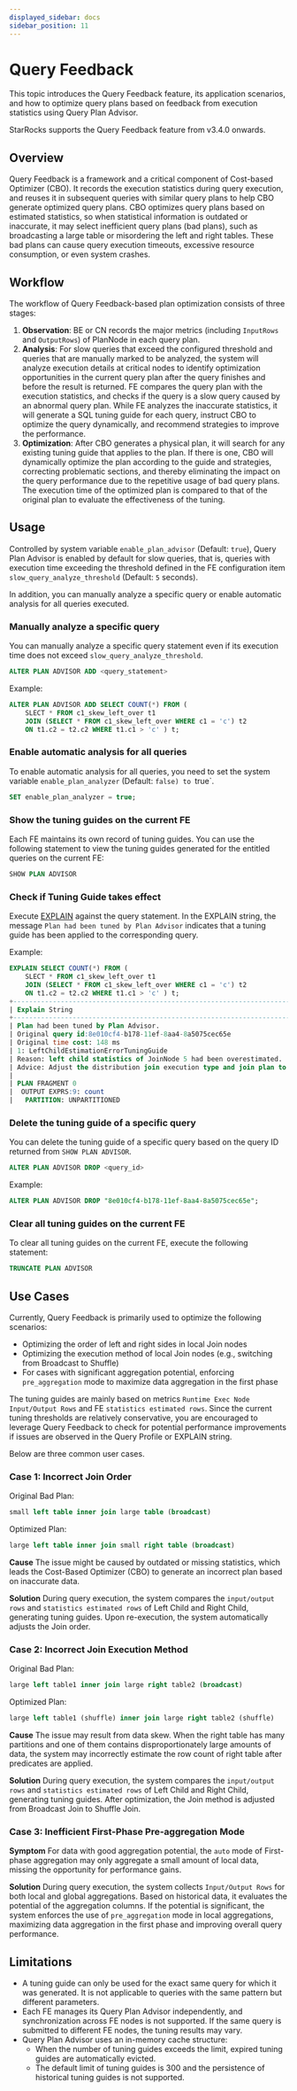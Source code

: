```yaml
---
displayed_sidebar: docs
sidebar_position: 11
---
```


# Query Feedback

This topic introduces the Query Feedback feature, its application scenarios, and how to optimize query plans based on feedback from execution statistics using Query Plan Advisor.

StarRocks supports the Query Feedback feature from v3.4.0 onwards.

## Overview

Query Feedback is a framework and a critical component of Cost-based Optimizer (CBO). It records the execution statistics during query execution, and reuses it in subsequent queries with similar query plans to help CBO generate optimized query plans. CBO optimizes query plans based on estimated statistics, so when statistical information is outdated or inaccurate, it may select inefficient query plans (bad plans), such as broadcasting a large table or misordering the left and right tables. These bad plans can cause query execution timeouts, excessive resource consumption, or even system crashes.

## Workflow

The workflow of Query Feedback-based plan optimization consists of three stages:

1. **Observation**: BE or CN records the major metrics (including `InputRows` and `OutputRows`) of PlanNode in each query plan.
2. **Analysis**: For slow queries that exceed the configured threshold and queries that are manually marked to be analyzed, the system will analyze execution details at critical nodes to identify optimization opportunities in the current query plan after the query finishes and before the result is returned. FE compares the query plan with the execution statistics, and checks if the query is a slow query caused by an abnormal query plan. While FE analyzes the inaccurate statistics, it will generate a SQL tuning guide for each query, instruct CBO to optimize the query dynamically, and recommend strategies to improve the performance.
3. **Optimization**: After CBO generates a physical plan, it will search for any existing tuning guide that applies to the plan. If there is one, CBO will dynamically optimize the plan according to the guide and strategies, correcting problematic sections, and thereby eliminating the impact on the query performance due to the repetitive usage of bad query plans. The execution time of the optimized plan is compared to that of the original plan to evaluate the effectiveness of the tuning.

## Usage

Controlled by system variable `enable_plan_advisor` (Default: `true`), Query Plan Advisor is enabled by default for slow queries, that is, queries with execution time exceeding the threshold defined in the FE configuration item `slow_query_analyze_threshold` (Default: `5` seconds).

In addition, you can manually analyze a specific query or enable automatic analysis for all queries executed.

### Manually analyze a specific query

You can manually analyze a specific query statement even if its execution time does not exceed `slow_query_analyze_threshold`.

```SQL
ALTER PLAN ADVISOR ADD <query_statement>
```

Example:

```SQL
ALTER PLAN ADVISOR ADD SELECT COUNT(*) FROM (
    SLECT * FROM c1_skew_left_over t1 
    JOIN (SELECT * FROM c1_skew_left_over WHERE c1 = 'c') t2 
    ON t1.c2 = t2.c2 WHERE t1.c1 > 'c' ) t;
```

### Enable automatic analysis for all queries

To enable automatic analysis for all queries, you need to set the system variable `enable_plan_analyzer` (Default: `false) to `true`.

```SQL
SET enable_plan_analyzer = true;
```

### Show the tuning guides on the current FE

Each FE maintains its own record of tuning guides. You can use the following statement to view the tuning guides generated for the entitled queries on the current FE:

```SQL
SHOW PLAN ADVISOR
```

### Check if Tuning Guide takes effect

Execute [EXPLAIN](../sql-reference/sql-statements/cluster-management/plan_profile/EXPLAIN.md) against the query statement. In the EXPLAIN string, the message `Plan had been tuned by Plan Advisor` indicates that a tuning guide has been applied to the corresponding query.

Example:

```SQL
EXPLAIN SELECT COUNT(*) FROM (
    SLECT * FROM c1_skew_left_over t1 
    JOIN (SELECT * FROM c1_skew_left_over WHERE c1 = 'c') t2 
    ON t1.c2 = t2.c2 WHERE t1.c1 > 'c' ) t;
+-----------------------------------------------------------------------------------------------+
| Explain String                                                                                |
+-----------------------------------------------------------------------------------------------+
| Plan had been tuned by Plan Advisor.                                                          |
| Original query id:8e010cf4-b178-11ef-8aa4-8a5075cec65e                                        |
| Original time cost: 148 ms                                                                    |
| 1: LeftChildEstimationErrorTuningGuide                                                        |
| Reason: left child statistics of JoinNode 5 had been overestimated.                           |
| Advice: Adjust the distribution join execution type and join plan to improve the performance. |
|                                                                                               |
| PLAN FRAGMENT 0                                                                               |
|  OUTPUT EXPRS:9: count                                                                        |
|   PARTITION: UNPARTITIONED                                           
```

### Delete the tuning guide of a specific query

You can delete the tuning guide of a specific query based on the query ID returned from `SHOW PLAN ADVISOR`.

```SQL
ALTER PLAN ADVISOR DROP <query_id>
```

Example:

```SQL
ALTER PLAN ADVISOR DROP "8e010cf4-b178-11ef-8aa4-8a5075cec65e";
```

### Clear all tuning guides on the current FE

To clear all tuning guides on the current FE, execute the following statement:

```SQL
TRUNCATE PLAN ADVISOR
```

## Use Cases

Currently, Query Feedback is primarily used to optimize the following scenarios:

- Optimizing the order of left and right sides in local Join nodes
- Optimizing the execution method of local Join nodes (e.g., switching from Broadcast to Shuffle)
- For cases with significant aggregation potential, enforcing `pre_aggregation` mode to maximize data aggregation in the first phase

The tuning guides are mainly based on metrics `Runtime Exec Node Input/Output Rows` and FE `statistics estimated rows`. Since the current tuning thresholds are relatively conservative, you are encouraged to leverage Query Feedback to check for potential performance improvements if issues are observed in the Query Profile or EXPLAIN string.

Below are three common user cases.

### Case 1: Incorrect Join Order

Original Bad Plan:

```SQL
small left table inner join large table (broadcast)
```

Optimized Plan:

```SQL
large left table inner join small right table (broadcast)
```

**Cause** The issue might be caused by outdated or missing statistics, which leads the Cost-Based Optimizer (CBO) to generate an incorrect plan based on inaccurate data.

**Solution** During query execution, the system compares the `input/output rows` and `statistics estimated rows` of Left Child and Right Child, generating tuning guides. Upon re-execution, the system automatically adjusts the Join order.

### Case 2: Incorrect Join Execution Method

Original Bad Plan:

```SQL
large left table1 inner join large right table2 (broadcast)
```

Optimized Plan:

```SQL
large left table1 (shuffle) inner join large right table2 (shuffle)
```

**Cause** The issue may result from data skew. When the right table has many partitions and one of them contains disproportionately large amounts of data, the system may incorrectly estimate the row count of right table after predicates are applied.

**Solution** During query execution, the system compares the `input/output rows` and `statistics estimated rows` of Left Child and Right Child, generating tuning guides. After optimization, the Join method is adjusted from Broadcast Join to Shuffle Join.

### Case 3: Inefficient First-Phase Pre-aggregation Mode

**Symptom** For data with good aggregation potential, the `auto` mode of First-phase aggregation may only aggregate a small amount of local data, missing the opportunity for performance gains.

**Solution** During query execution, the system collects `Input/Output Rows` for both local and global aggregations. Based on historical data, it evaluates the potential of the aggregation columns. If the potential is significant, the system enforces the use of `pre_aggregation` mode in local aggregations, maximizing data aggregation in the first phase and improving overall query performance.

## Limitations

- A tuning guide can only be used for the exact same query for which it was generated. It is not applicable to queries with the same pattern but different parameters.
- Each FE manages its Query Plan Advisor independently, and synchronization across FE nodes is not supported. If the same query is submitted to different FE nodes, the tuning results may vary.
- Query Plan Advisor uses an in-memory cache structure:
  - When the number of tuning guides exceeds the limit, expired tuning guides are automatically evicted.
  - The default limit of tuning guides is 300 and the persistence of historical tuning guides is not supported.

